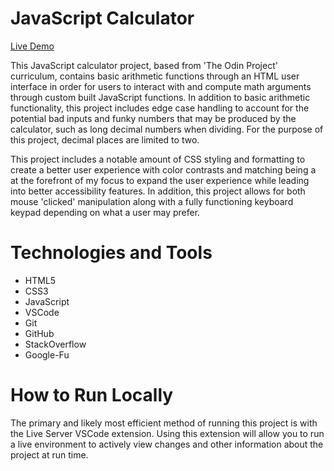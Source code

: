 # JavaScript Calculator #

[Live Demo](https://pataskad.github.io/js-calculator/)

This JavaScript calculator project, based from 'The Odin Project' curriculum, contains basic arithmetic functions through an HTML user interface in order for users to interact with and compute math arguments through custom built JavaScript functions. In addition to basic arithmetic functionality, this project includes edge case handling to account for the potential bad inputs and funky numbers that may be produced by the calculator, such as long decimal numbers when dividing.  For the purpose of this project, decimal places are limited to two.

This project includes a notable amount of CSS styling and formatting to create a better user experience with color contrasts and matching being a at the forefront of my focus to expand the user experience while leading into better accessibility features.  In addition, this project allows for both mouse 'clicked' manipulation along with a fully functioning keyboard keypad depending on what a user may prefer.

# Technologies and Tools #

* HTML5 
* CSS3 
* JavaScript
* VSCode
* Git 
* GitHub 
* StackOverflow
* Google-Fu 

# How to Run Locally #

The primary and likely most efficient method of running this project is with the Live Server VSCode extension.  Using this extension will allow you to run a live environment to actively view changes and other information about the project at run time. 